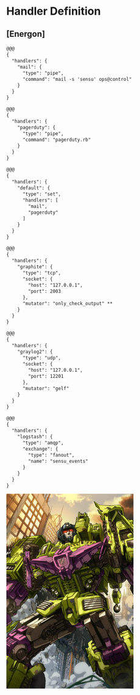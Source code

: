 <!SLIDE center transition=scrollLeft>
# Handler Definition

## [Energon]

<!SLIDE code medium>
    @@@
    {
      "handlers": {
        "mail": {
          "type": "pipe",
          "command": "mail -s 'sensu' ops@control"
        }
      }
    }

<!SLIDE code medium>
    @@@
    {
      "handlers": {
        "pagerduty": {
          "type": "pipe",
          "command": "pagerduty.rb"
        }
      }
    }

<!SLIDE code medium transition=scrollUp>
    @@@
    {
      "handlers": {
        "default": {
          "type": "set",
          "handlers": [
            "mail",
            "pagerduty"
          ]
        }
      }
    }

<!SLIDE code medium>
    @@@
    {
      "handlers": {
        "graphite": {
          "type": "tcp",
          "socket": {
            "host": "127.0.0.1",
            "port": 2003
          },
          "mutator": "only_check_output" **
        }
      }
    }

<!SLIDE code medium>
    @@@
    {
      "handlers": {
        "graylog2": {
          "type": "udp",
          "socket": {
            "host": "127.0.0.1",
            "port": 12201
          },
          "mutator": "gelf"
        }
      }
    }

<!SLIDE code medium>
    @@@
    {
      "handlers": {
        "logstash": {
          "type": "amqp",
          "exchange": {
            "type": "fanout",
            "name": "sensu_events"
          }
        }
      }
    }

<!SLIDE center transition=growY>
![devastator](../img/devastator-oh-yea.png)
